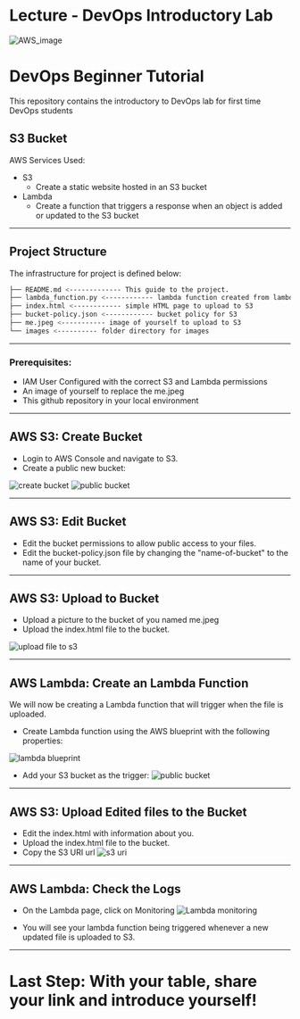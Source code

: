 # Lecture - DevOps Introductory Lab

![AWS_image](./images/README_img.jpeg)

# DevOps Beginner Tutorial

This repository contains the introductory to DevOps lab for first time DevOps students

## S3 Bucket

AWS Services Used:

- S3
    - Create a static website hosted in an S3 bucket
- Lambda
    - Create a function that triggers a response when an object is added or updated to the S3 bucket

---

## Project Structure

The infrastructure for project is defined below:

```bash
├── README.md <------------- This guide to the project.
├── lambda_function.py <------------ lambda function created from lambda blueprint
├── index.html <------------ simple HTML page to upload to S3
├── bucket-policy.json <------------ bucket policy for S3
├── me.jpeg <----------- image of yourself to upload to S3
└── images <---------- folder directory for images
```
---

### Prerequisites:

- IAM User Configured with the correct S3 and Lambda permissions
- An image of yourself to replace the me.jpeg
- This github repository in your local environment

---

## AWS S3: Create Bucket

- Login to AWS Console and navigate to S3.
- Create a public new bucket:

![create bucket](./images/new-bucket.png)
![public bucket](./images/public-bucket.png)

---

## AWS S3: Edit Bucket

- Edit the bucket permissions to allow public access to your files.
- Edit the bucket-policy.json file by changing the "name-of-bucket" to the name of your bucket.

---

## AWS S3: Upload to Bucket

- Upload a picture to the bucket of you named me.jpeg
- Upload the index.html file to the bucket.

![upload file to s3](./images/upload-file.png)

---

## AWS Lambda: Create an Lambda Function

We will now be creating a Lambda function that will trigger when the file is uploaded.

- Create Lambda function using the AWS blueprint with the following properties:

![lambda blueprint](./images/Lambda_blueprint.png)

- Add your S3 bucket as the trigger:
![public bucket](./images/lambda-function-trigger.png)

---

## AWS S3: Upload Edited files to the Bucket

- Edit the index.html with information about you.
- Upload the index.html file to the bucket.
- Copy the S3 URI url
![s3 uri](./images/copy-s3.png)

---

## AWS Lambda: Check the Logs

- On the Lambda page, click on Monitoring
![Lambda monitoring](./images/lambda-monitoring.png)

- You will see your lambda function being triggered whenever a new updated file is uploaded to S3. 

---

# Last Step: With your table, share your link and introduce yourself!
